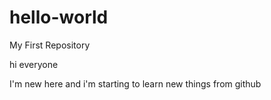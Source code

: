 # hello-world
My First Repository

hi everyone

I'm new here and i'm starting to learn new things from github

